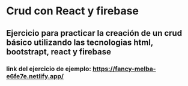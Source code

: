 # Crud con React y firebase

## Ejercicio para practicar la creación de un crud básico utilizando las tecnologias  html, bootstrapt, react y firebase

### link del ejercicio de ejemplo: https://fancy-melba-e6fe7e.netlify.app/
